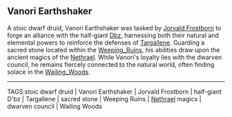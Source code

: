 ## Vanori Earthshaker

A stoic dwarf druid, Vanori Earthshaker was tasked by [Jorvald Frostborn](Jorvald_Frostborn.md) to forge an alliance with the half-giant [Dbz](Dbz.md), harnessing both their natural and elemental powers to reinforce the defenses of [Targallene](../Places/Targallene.md). Guarding a sacred stone located within the [Weeping_Ruins](../Places/Weeping_Ruins.md), his abilities draw upon the ancient magics of the [Nethrael](../Lore/Nethrael.md). While Vanori's loyalty lies with the dwarven council, he remains fiercely connected to the natural world, often finding solace in the [Wailing_Woods](../Places/Wailing_Woods.md).


---

TAGS:stoic dwarf druid | Vanori Earthshaker | Jorvald Frostborn | half-giant D'bz | Targallene | sacred stone | Weeping Ruins | [Nethrael](../Lore/Nethrael.md) magics | dwarven council | Wailing Woods
